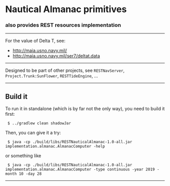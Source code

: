 # Nautical Almanac primitives 
### also provides REST resources implementation

--- 

For the value of Delta T, see:
- http://maia.usno.navy.mil/
- http://maia.usno.navy.mil/ser7/deltat.data

---

Designed to be part of other projects, see `RESTNavServer`, `Project.Trunk:SunFlower`, `RESTTideEngine`, ...

---

## Build it
To run it in standalone (which is by far not the only way), you need to build it first:
```
 $ ../gradlew clean shadowJar
```
Then, you can give it a try:
```
 $ java -cp ./build/libs/RESTNauticalAlmanac-1.0-all.jar implementation.almanac.AlmanacComputer -help
```
or something like
```
 $ java -cp ./build/libs/RESTNauticalAlmanac-1.0-all.jar implementation.almanac.AlmanacComputer -type continuous -year 2019 -month 10 -day 28
```

---
